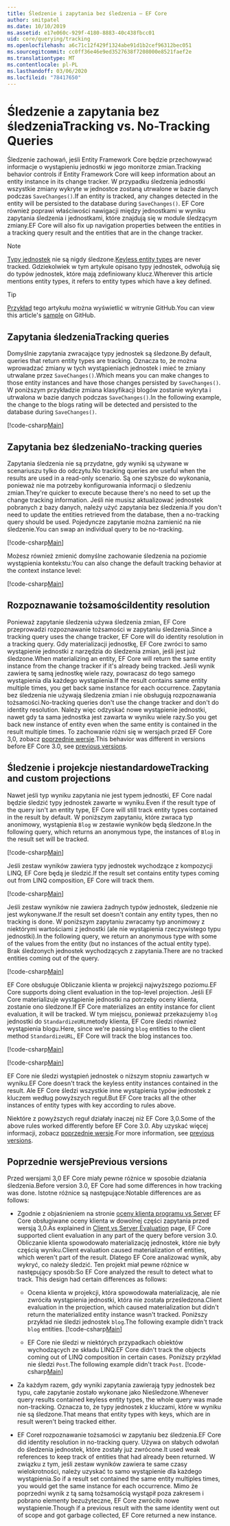 ```yaml
---
title: Śledzenie i zapytania bez śledzenia — EF Core
author: smitpatel
ms.date: 10/10/2019
ms.assetid: e17e060c-929f-4180-8883-40c438fbcc01
uid: core/querying/tracking
ms.openlocfilehash: a6c71c12f429f1324abe91d1b2cef96312bec051
ms.sourcegitcommit: cc0ff36e46e9ed3527638f7208000e8521faef2e
ms.translationtype: MT
ms.contentlocale: pl-PL
ms.lasthandoff: 03/06/2020
ms.locfileid: "78417650"
---
```

# <a name="tracking-vs-no-tracking-queries"></a><span data-ttu-id="c3c12-102">Śledzenie a zapytania bez śledzenia</span><span class="sxs-lookup"><span data-stu-id="c3c12-102">Tracking vs. No-Tracking Queries</span></span>

<span data-ttu-id="c3c12-103">Śledzenie zachowań, jeśli Entity Framework Core będzie przechowywać informacje o wystąpieniu jednostki w jego monitorze zmian.</span><span class="sxs-lookup"><span data-stu-id="c3c12-103">Tracking behavior controls if Entity Framework Core will keep information about an entity instance in its change tracker.</span></span> <span data-ttu-id="c3c12-104">W przypadku śledzenia jednostki wszystkie zmiany wykryte w jednostce zostaną utrwalone w bazie danych podczas `SaveChanges()`.</span><span class="sxs-lookup"><span data-stu-id="c3c12-104">If an entity is tracked, any changes detected in the entity will be persisted to the database during `SaveChanges()`.</span></span> <span data-ttu-id="c3c12-105">EF Core również poprawi właściwości nawigacji między jednostkami w wyniku zapytania śledzenia i jednostkami, które znajdują się w module śledzącym zmiany.</span><span class="sxs-lookup"><span data-stu-id="c3c12-105">EF Core will also fix up navigation properties between the entities in a tracking query result and the entities that are in the change tracker.</span></span>

> [!NOTE]
> <span data-ttu-id="c3c12-106">[Typy jednostek](xref:core/modeling/keyless-entity-types) nie są nigdy śledzone.</span><span class="sxs-lookup"><span data-stu-id="c3c12-106">[Keyless entity types](xref:core/modeling/keyless-entity-types) are never tracked.</span></span> <span data-ttu-id="c3c12-107">Gdziekolwiek w tym artykule opisano typy jednostek, odwołują się do typów jednostek, które mają zdefiniowany klucz.</span><span class="sxs-lookup"><span data-stu-id="c3c12-107">Wherever this article mentions entity types, it refers to entity types which have a key defined.</span></span>

> [!TIP]  
> <span data-ttu-id="c3c12-108">[Przykład](https://github.com/dotnet/EntityFramework.Docs/tree/master/samples/core/Querying) tego artykułu można wyświetlić w witrynie GitHub.</span><span class="sxs-lookup"><span data-stu-id="c3c12-108">You can view this article's [sample](https://github.com/dotnet/EntityFramework.Docs/tree/master/samples/core/Querying) on GitHub.</span></span>

## <a name="tracking-queries"></a><span data-ttu-id="c3c12-109">Zapytania śledzenia</span><span class="sxs-lookup"><span data-stu-id="c3c12-109">Tracking queries</span></span>

<span data-ttu-id="c3c12-110">Domyślnie zapytania zwracające typy jednostek są śledzone.</span><span class="sxs-lookup"><span data-stu-id="c3c12-110">By default, queries that return entity types are tracking.</span></span> <span data-ttu-id="c3c12-111">Oznacza to, że można wprowadzać zmiany w tych wystąpieniach jednostek i mieć te zmiany utrwalane przez `SaveChanges()`.</span><span class="sxs-lookup"><span data-stu-id="c3c12-111">Which means you can make changes to those entity instances and have those changes persisted by `SaveChanges()`.</span></span> <span data-ttu-id="c3c12-112">W poniższym przykładzie zmiana klasyfikacji blogów zostanie wykryta i utrwalona w bazie danych podczas `SaveChanges()`.</span><span class="sxs-lookup"><span data-stu-id="c3c12-112">In the following example, the change to the blogs rating will be detected and persisted to the database during `SaveChanges()`.</span></span>

[!code-csharp[Main](../../../samples/core/Querying/Tracking/Sample.cs#Tracking)]

## <a name="no-tracking-queries"></a><span data-ttu-id="c3c12-113">Zapytania bez śledzenia</span><span class="sxs-lookup"><span data-stu-id="c3c12-113">No-tracking queries</span></span>

<span data-ttu-id="c3c12-114">Zapytania śledzenia nie są przydatne, gdy wyniki są używane w scenariuszu tylko do odczytu.</span><span class="sxs-lookup"><span data-stu-id="c3c12-114">No tracking queries are useful when the results are used in a read-only scenario.</span></span> <span data-ttu-id="c3c12-115">Są one szybsze do wykonania, ponieważ nie ma potrzeby konfigurowania informacji o śledzeniu zmian.</span><span class="sxs-lookup"><span data-stu-id="c3c12-115">They're quicker to execute because there's no need to set up the change tracking information.</span></span> <span data-ttu-id="c3c12-116">Jeśli nie musisz aktualizować jednostek pobranych z bazy danych, należy użyć zapytania bez śledzenia.</span><span class="sxs-lookup"><span data-stu-id="c3c12-116">If you don't need to update the entities retrieved from the database, then a no-tracking query should be used.</span></span> <span data-ttu-id="c3c12-117">Pojedyncze zapytanie można zamienić na nie śledzenie.</span><span class="sxs-lookup"><span data-stu-id="c3c12-117">You can swap an individual query to be no-tracking.</span></span>

[!code-csharp[Main](../../../samples/core/Querying/Tracking/Sample.cs#NoTracking)]

<span data-ttu-id="c3c12-118">Możesz również zmienić domyślne zachowanie śledzenia na poziomie wystąpienia kontekstu:</span><span class="sxs-lookup"><span data-stu-id="c3c12-118">You can also change the default tracking behavior at the context instance level:</span></span>

[!code-csharp[Main](../../../samples/core/Querying/Tracking/Sample.cs#ContextDefaultTrackingBehavior)]

## <a name="identity-resolution"></a><span data-ttu-id="c3c12-119">Rozpoznawanie tożsamości</span><span class="sxs-lookup"><span data-stu-id="c3c12-119">Identity resolution</span></span>

<span data-ttu-id="c3c12-120">Ponieważ zapytanie śledzenia używa śledzenia zmian, EF Core przeprowadzi rozpoznawanie tożsamości w zapytaniu śledzenia.</span><span class="sxs-lookup"><span data-stu-id="c3c12-120">Since a tracking query uses the change tracker, EF Core will do identity resolution in a tracking query.</span></span> <span data-ttu-id="c3c12-121">Gdy materializacji jednostkę, EF Core zwróci to samo wystąpienie jednostki z narzędzia do śledzenia zmian, jeśli jest już śledzone.</span><span class="sxs-lookup"><span data-stu-id="c3c12-121">When materializing an entity, EF Core will return the same entity instance from the change tracker if it's already being tracked.</span></span> <span data-ttu-id="c3c12-122">Jeśli wynik zawiera tę samą jednostkę wiele razy, powracasz do tego samego wystąpienia dla każdego wystąpienia.</span><span class="sxs-lookup"><span data-stu-id="c3c12-122">If the result contains same entity multiple times, you get back same instance for each occurrence.</span></span> <span data-ttu-id="c3c12-123">Zapytania bez śledzenia nie używają śledzenia zmian i nie obsługują rozpoznawania tożsamości.</span><span class="sxs-lookup"><span data-stu-id="c3c12-123">No-tracking queries don't use the change tracker and don't do identity resolution.</span></span> <span data-ttu-id="c3c12-124">Należy więc odzyskać nowe wystąpienie jednostki, nawet gdy ta sama jednostka jest zawarta w wyniku wiele razy.</span><span class="sxs-lookup"><span data-stu-id="c3c12-124">So you get back new instance of entity even when the same entity is contained in the result multiple times.</span></span> <span data-ttu-id="c3c12-125">To zachowanie różni się w wersjach przed EF Core 3,0, zobacz [poprzednie wersje](#previous-versions).</span><span class="sxs-lookup"><span data-stu-id="c3c12-125">This behavior was different in versions before EF Core 3.0, see [previous versions](#previous-versions).</span></span>

## <a name="tracking-and-custom-projections"></a><span data-ttu-id="c3c12-126">Śledzenie i projekcje niestandardowe</span><span class="sxs-lookup"><span data-stu-id="c3c12-126">Tracking and custom projections</span></span>

<span data-ttu-id="c3c12-127">Nawet jeśli typ wyniku zapytania nie jest typem jednostki, EF Core nadal będzie śledzić typy jednostek zawarte w wyniku.</span><span class="sxs-lookup"><span data-stu-id="c3c12-127">Even if the result type of the query isn't an entity type, EF Core will still track entity types contained in the result by default.</span></span> <span data-ttu-id="c3c12-128">W poniższym zapytaniu, które zwraca typ anonimowy, wystąpienia `Blog` w zestawie wyników będą śledzone.</span><span class="sxs-lookup"><span data-stu-id="c3c12-128">In the following query, which returns an anonymous type, the instances of `Blog` in the result set will be tracked.</span></span>

[!code-csharp[Main](../../../samples/core/Querying/Tracking/Sample.cs#CustomProjection1)]

<span data-ttu-id="c3c12-129">Jeśli zestaw wyników zawiera typy jednostek wychodzące z kompozycji LINQ, EF Core będą je śledzić.</span><span class="sxs-lookup"><span data-stu-id="c3c12-129">If the result set contains entity types coming out from LINQ composition, EF Core will track them.</span></span>

[!code-csharp[Main](../../../samples/core/Querying/Tracking/Sample.cs#CustomProjection2)]

<span data-ttu-id="c3c12-130">Jeśli zestaw wyników nie zawiera żadnych typów jednostek, śledzenie nie jest wykonywane.</span><span class="sxs-lookup"><span data-stu-id="c3c12-130">If the result set doesn't contain any entity types, then no tracking is done.</span></span> <span data-ttu-id="c3c12-131">W poniższym zapytaniu zwracamy typ anonimowy z niektórymi wartościami z jednostki (ale nie wystąpienia rzeczywistego typu jednostki).</span><span class="sxs-lookup"><span data-stu-id="c3c12-131">In the following query, we return an anonymous type with some of the values from the entity (but no instances of the actual entity type).</span></span> <span data-ttu-id="c3c12-132">Brak śledzonych jednostek wychodzących z zapytania.</span><span class="sxs-lookup"><span data-stu-id="c3c12-132">There are no tracked entities coming out of the query.</span></span>

[!code-csharp[Main](../../../samples/core/Querying/Tracking/Sample.cs#CustomProjection3)]

 <span data-ttu-id="c3c12-133">EF Core obsługuje Obliczanie klienta w projekcji najwyższego poziomu.</span><span class="sxs-lookup"><span data-stu-id="c3c12-133">EF Core supports doing client evaluation in the top-level projection.</span></span> <span data-ttu-id="c3c12-134">Jeśli EF Core materializuje wystąpienie jednostki na potrzeby oceny klienta, zostanie ono śledzone.</span><span class="sxs-lookup"><span data-stu-id="c3c12-134">If EF Core materializes an entity instance for client evaluation, it will be tracked.</span></span> <span data-ttu-id="c3c12-135">W tym miejscu, ponieważ przekazujemy `blog` jednostki do `StandardizeURL`metody klienta, EF Core śledzi również wystąpienia blogu.</span><span class="sxs-lookup"><span data-stu-id="c3c12-135">Here, since we're passing `blog` entities to the client method `StandardizeURL`, EF Core will track the blog instances too.</span></span>

[!code-csharp[Main](../../../samples/core/Querying/Tracking/Sample.cs#ClientProjection)]

[!code-csharp[Main](../../../samples/core/Querying/Tracking/Sample.cs#ClientMethod)]

<span data-ttu-id="c3c12-136">EF Core nie śledzi wystąpień jednostek o niższym stopniu zawartych w wyniku.</span><span class="sxs-lookup"><span data-stu-id="c3c12-136">EF Core doesn't track the keyless entity instances contained in the result.</span></span> <span data-ttu-id="c3c12-137">Ale EF Core śledzi wszystkie inne wystąpienia typów jednostek z kluczem według powyższych reguł.</span><span class="sxs-lookup"><span data-stu-id="c3c12-137">But EF Core tracks all the other instances of entity types with key according to rules above.</span></span>

<span data-ttu-id="c3c12-138">Niektóre z powyższych reguł działały inaczej niż EF Core 3,0.</span><span class="sxs-lookup"><span data-stu-id="c3c12-138">Some of the above rules worked differently before EF Core 3.0.</span></span> <span data-ttu-id="c3c12-139">Aby uzyskać więcej informacji, zobacz [poprzednie wersje](#previous-versions).</span><span class="sxs-lookup"><span data-stu-id="c3c12-139">For more information, see [previous versions](#previous-versions).</span></span>

## <a name="previous-versions"></a><span data-ttu-id="c3c12-140">Poprzednie wersje</span><span class="sxs-lookup"><span data-stu-id="c3c12-140">Previous versions</span></span>

<span data-ttu-id="c3c12-141">Przed wersjami 3,0 EF Core miały pewne różnice w sposobie działania śledzenia.</span><span class="sxs-lookup"><span data-stu-id="c3c12-141">Before version 3.0, EF Core had some differences in how tracking was done.</span></span> <span data-ttu-id="c3c12-142">Istotne różnice są następujące:</span><span class="sxs-lookup"><span data-stu-id="c3c12-142">Notable differences are as follows:</span></span>

- <span data-ttu-id="c3c12-143">Zgodnie z objaśnieniem na stronie [oceny klienta programu vs Server](xref:core/querying/client-eval) EF Core obsługiwane oceny klienta w dowolnej części zapytania przed wersją 3,0.</span><span class="sxs-lookup"><span data-stu-id="c3c12-143">As explained in [Client vs Server Evaluation](xref:core/querying/client-eval) page, EF Core supported client evaluation in any part of the query before version 3.0.</span></span> <span data-ttu-id="c3c12-144">Obliczanie klienta spowodowało materializację jednostek, które nie były częścią wyniku.</span><span class="sxs-lookup"><span data-stu-id="c3c12-144">Client evaluation caused materialization of entities, which weren't part of the result.</span></span> <span data-ttu-id="c3c12-145">Dlatego EF Core analizować wynik, aby wykryć, co należy śledzić. Ten projekt miał pewne różnice w następujący sposób:</span><span class="sxs-lookup"><span data-stu-id="c3c12-145">So EF Core analyzed the result to detect what to track. This design had certain differences as follows:</span></span>
  - <span data-ttu-id="c3c12-146">Ocena klienta w projekcji, która spowodowała materializację, ale nie zwróciła wystąpienia jednostki, która nie została prześledzona.</span><span class="sxs-lookup"><span data-stu-id="c3c12-146">Client evaluation in the projection, which caused materialization but didn't return the materialized entity instance wasn't tracked.</span></span> <span data-ttu-id="c3c12-147">Poniższy przykład nie śledzi jednostek `blog`.</span><span class="sxs-lookup"><span data-stu-id="c3c12-147">The following example didn't track `blog` entities.</span></span>
    [!code-csharp[Main](../../../samples/core/Querying/Tracking/Sample.cs#ClientProjection)]

  - <span data-ttu-id="c3c12-148">EF Core nie śledzi w niektórych przypadkach obiektów wychodzących ze składu LINQ.</span><span class="sxs-lookup"><span data-stu-id="c3c12-148">EF Core didn't track the objects coming out of LINQ composition in certain cases.</span></span> <span data-ttu-id="c3c12-149">Poniższy przykład nie śledzi `Post`.</span><span class="sxs-lookup"><span data-stu-id="c3c12-149">The following example didn't track `Post`.</span></span>
    [!code-csharp[Main](../../../samples/core/Querying/Tracking/Sample.cs#CustomProjection2)]

- <span data-ttu-id="c3c12-150">Za każdym razem, gdy wyniki zapytania zawierają typy jednostek bez typu, całe zapytanie zostało wykonane jako Nieśledzone.</span><span class="sxs-lookup"><span data-stu-id="c3c12-150">Whenever query results contained keyless entity types, the whole query was made non-tracking.</span></span> <span data-ttu-id="c3c12-151">Oznacza to, że typy jednostek z kluczami, które w wyniku nie są śledzone.</span><span class="sxs-lookup"><span data-stu-id="c3c12-151">That means that entity types with keys, which are in result weren't being tracked either.</span></span>
- <span data-ttu-id="c3c12-152">EF Coreł rozpoznawanie tożsamości w zapytaniu bez śledzenia.</span><span class="sxs-lookup"><span data-stu-id="c3c12-152">EF Core did identity resolution in no-tracking query.</span></span> <span data-ttu-id="c3c12-153">Używa on słabych odwołań do śledzenia jednostek, które zostały już zwrócone.</span><span class="sxs-lookup"><span data-stu-id="c3c12-153">It used weak references to keep track of entities that had already been returned.</span></span> <span data-ttu-id="c3c12-154">W związku z tym, jeśli zestaw wyników zawiera te same czasy wielokrotności, należy uzyskać to samo wystąpienie dla każdego wystąpienia.</span><span class="sxs-lookup"><span data-stu-id="c3c12-154">So if a result set contained the same entity multiples times, you would get the same instance for each occurrence.</span></span> <span data-ttu-id="c3c12-155">Mimo że poprzedni wynik z tą samą tożsamością wystąpił poza zakresem i pobrano elementy bezużyteczne, EF Core zwróciło nowe wystąpienie.</span><span class="sxs-lookup"><span data-stu-id="c3c12-155">Though if a previous result with the same identity went out of scope and got garbage collected, EF Core returned a new instance.</span></span>
